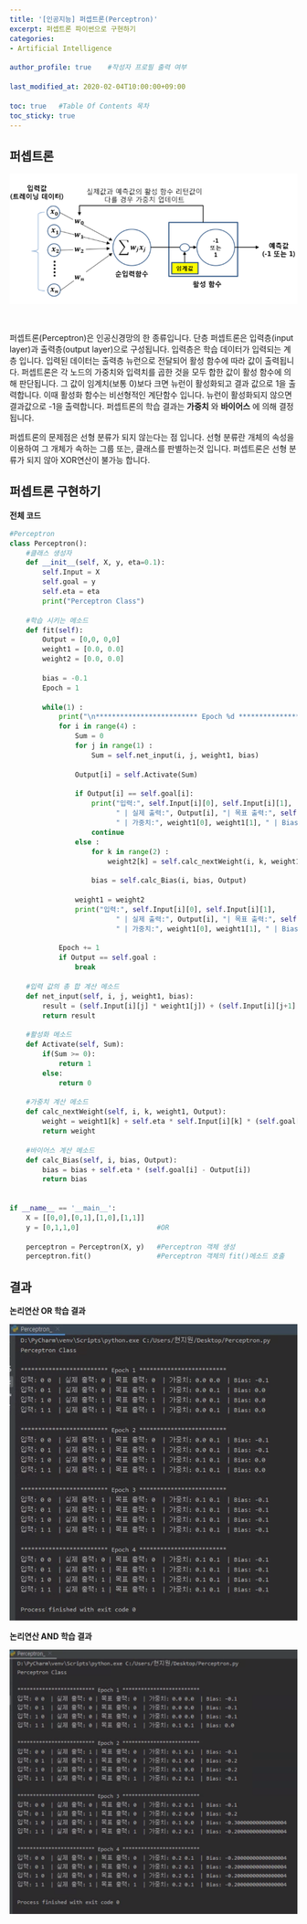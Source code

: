 ```yaml
---
title: '[인공지능] 퍼셉트론(Perceptron)' 
excerpt: 퍼셉트론 파이썬으로 구현하기
categories:
- Artificial Intelligence

author_profile: true    #작성자 프로필 출력 여부

last_modified_at: 2020-02-04T10:00:00+09:00

toc: true   #Table Of Contents 목차 
toc_sticky: true
---
```


## 퍼셉트론

![2.4-3](/assets/img/2.4-3.png)

<br>

퍼셉트론(Perceptron)은 인공신경망의 한 종류입니다. 단층 퍼셉트론은 입력층(input layer)과 출력층(output layer)으로 구성됩니다. 입력층은 학습 데이터가 입력되는 계층 입니다. 입력된 데이터는 출력층 뉴런으로 전달되어 활성 함수에 따라 값이 출력됩니다. 퍼셉트론은 각 노드의 가중치와 입력치를 곱한 것을 모두 합한 값이 활성 함수에 의해 판단됩니다. 그 값이 임계치(보통 0)보다 크면 뉴런이 활성화되고 결과 값으로 1을 출력합니다. 이때 활성화 함수는 비선형적인 계단함수 입니다. 뉴런이 활성화되지 않으면 결과값으로 -1을 출력합니다. 퍼셉트론의 학습 결과는 __가중치__ 와 __바이어스__ 에 의해 결정됩니다. 

퍼셉트론의 문제점은 선형 분류가 되지 않는다는 점 입니다. 선형 분류란 개체의 속성을 이용하여 그 개체가 속하는 그룹 또는, 클래스를 판별하는것 입니다. 퍼셉트론은 선형 분류가 되지 않아 XOR연산이 불가능 합니다.



## 퍼셉트론 구현하기


__전체 코드__ 

```python
#Perceptron
class Perceptron():
    #클래스 생성자
    def __init__(self, X, y, eta=0.1):
        self.Input = X
        self.goal = y
        self.eta = eta
        print("Perceptron Class")

    #학습 시키는 메소드
    def fit(self):
        Output = [0,0, 0,0]
        weight1 = [0.0, 0.0]
        weight2 = [0.0, 0.0]
        
        bias = -0.1
        Epoch = 1
        
        while(1) :
            print("\n************************* Epoch %d *************************"  % (Epoch)) 
            for i in range(4) :
                Sum = 0
                for j in range(1) :
                    Sum = self.net_input(i, j, weight1, bias)
                    
                Output[i] = self.Activate(Sum)
                        
                if Output[i] == self.goal[i]:
                    print("입력:", self.Input[i][0], self.Input[i][1],
                          " | 실제 출력:", Output[i], "| 목표 출력:", self.goal[i],
                          " | 가중치:", weight1[0], weight1[1], " | Bias:", bias)
                    continue
                else :
                    for k in range(2) :
                        weight2[k] = self.calc_nextWeight(i, k, weight1, Output)
                        
                    bias = self.calc_Bias(i, bias, Output)
                    
                weight1 = weight2
                print("입력:", self.Input[i][0], self.Input[i][1],
                          " | 실제 출력:", Output[i], "| 목표 출력:", self.goal[i],
                          " | 가중치:", weight1[0], weight1[1], " | Bias:", bias)
          
            Epoch += 1
            if Output == self.goal :
                break

    #입력 값의 총 합 계산 메소드
    def net_input(self, i, j, weight1, bias):
        result = (self.Input[i][j] * weight1[j]) + (self.Input[i][j+1] * weight1[j+1]) + bias
        return result

    #활성화 메소드
    def Activate(self, Sum):
        if(Sum >= 0):
            return 1
        else:
            return 0
        
    #가중치 계산 메소드
    def calc_nextWeight(self, i, k, weight1, Output):
        weight = weight1[k] + self.eta * self.Input[i][k] * (self.goal[i] - Output[i])
        return weight

    #바이어스 계산 메소드
    def calc_Bias(self, i, bias, Output):
        bias = bias + self.eta * (self.goal[i] - Output[i])
        return bias


if __name__ == '__main__':
    X = [[0,0],[0,1],[1,0],[1,1]]
    y = [0,1,1,0]                   #OR

    perceptron = Perceptron(X, y)   #Perceptron 객체 생성
    perceptron.fit()                #Perceptron 객체의 fit()메소드 호출
```

## 결과 

__논리연산 OR 학습 결과__

![2.4-1](/assets/img/2.4-1.png)

__논리연산 AND 학습 결과__

![2.4-2](/assets/img/2.4-2.png)